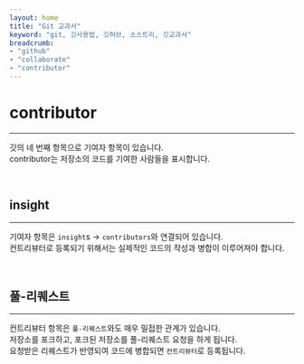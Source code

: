 ```yaml
---
layout: home
title: "Git 교과서"
keyword: "git, 깃사용법, 깃허브, 소스트리, 깃교과서"
breadcrumb:
- "github"
- "collaborate"
- "contributor"
---
```


# contributor
---
깃의 네 번째 항목으로 기여자 항목이 있습니다.  
contributor는 저장소의 코드를 기여한 사람들을 표시합니다.  

<br>

## insight
---
기여자 항목은 `insight`s -> `contributors`와 연결되어 있습니다.  
컨트리뷰터로 등록되기 위해서는 실제적인 코드의 작성과 병합이 이루어져야 합니다.  

<br>

## 풀-리퀘스트
---
컨트리뷰터 항목은 `풀-리퀘스트`와도 매우 밀접한 관계가 있습니다.  
저장소를 포크하고, 포크된 저장소를 풀-리퀘스트 요청을 하게 됩니다.   
요청받은 리퀘스트가 반영되여 코드에 병합되면 `컨트리뷰터`로 등록됩니다.  
